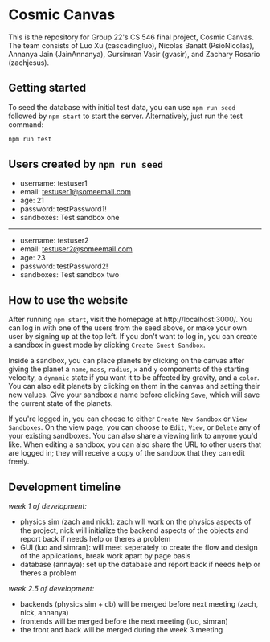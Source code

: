 # Cosmic Canvas

This is the repository for Group 22's CS 546 final project, Cosmic Canvas. The team consists of Luo Xu (cascadingluo), Nicolas Banatt (PsioNicolas), Annanya Jain (JainAnnanya), Gursimran Vasir (gvasir), and Zachary Rosario (zachjesus).

## Getting started

To seed the database with initial test data, you can use `npm run seed` followed by `npm start` to start the server. Alternatively, just run the test command:

```bash
npm run test
```

## Users created by `npm run seed`

- username: testuser1
- email: testuser1@someemail.com
- age: 21
- password: testPassword1!
- sandboxes: Test sandbox one

---

- username: testuser2
- email: testuser2@someemail.com
- age: 23
- password: testPassword2!
- sandboxes: Test sandbox two

## How to use the website

After running `npm start`, visit the homepage at http://localhost:3000/. You can log in with one of the users from the seed above, or make your own user by signing up at the top left. If you don't want to log in, you can create a sandbox in guest mode by clicking `Create Guest Sandbox`.

Inside a sandbox, you can place planets by clicking on the canvas after giving the planet a `name`, `mass`, `radius`, `x` and `y` components of the starting velocity, a `dynamic` state if you want it to be affected by gravity, and a `color`. You can also edit planets by clicking on them in the canvas and setting their new values. Give your sandbox a name before clicking `Save`, which will save the current state of the planets.

If you're logged in, you can choose to either `Create New Sandbox` or `View Sandboxes`. On the view page, you can choose to `Edit`, `View`, or `Delete` any of your existing sandboxes. You can also share a viewing link to anyone you'd like. When editing a sandbox, you can also share the URL to other users that are logged in; they will receive a copy of the sandbox that they can edit freely.

## Development timeline

_week 1 of development:_

- physics sim (zach and nick): zach will work on the physics aspects of the project, nick will initialize the backend aspects of the objects and report back if needs help or theres a problem
- GUI (luo and simran): will meet seperately to create the flow and design of the applications, break work apart by page basis
- database (annaya): set up the database and report back if needs help or theres a problem

_week 2.5 of development:_

- backends (physics sim + db) will be merged before next meeting (zach, nick, annanya)
- frontends will be merged before the next meeting (luo, simran)
- the front and back will be merged during the week 3 meeting
